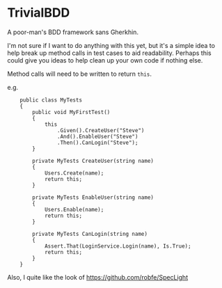 # TrivialBDD

A poor-man's BDD framework sans Gherkhin.

I'm not sure if I want to do anything with this yet, but it's a simple idea to help break up method calls in test cases to aid readability. Perhaps this could give you ideas to help clean up your own code if nothing else.

Method calls will need to be written to return `this`.

e.g.

```
    public class MyTests
    {
        public void MyFirstTest()
        {
            this
                .Given().CreateUser("Steve")
                .And().EnableUser("Steve")
                .Then().CanLogin("Steve");
        }
        
        private MyTests CreateUser(string name)
        {
            Users.Create(name);
            return this;
        }
        
        private MyTests EnableUser(string name)
        {
            Users.Enable(name);
            return this;
        }

        private MyTests CanLogin(string name)
        {
            Assert.That(LoginService.Login(name), Is.True);
            return this;
        }
    }
```

Also, I quite like the look of https://github.com/robfe/SpecLight
